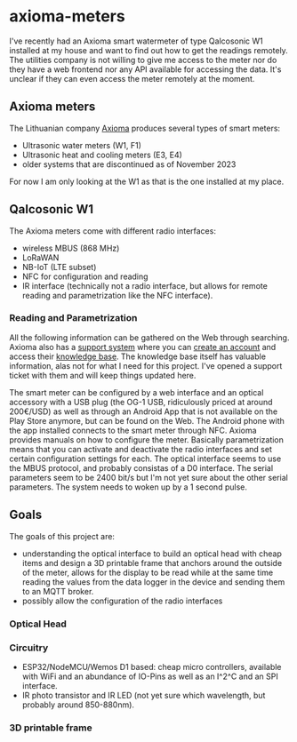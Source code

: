 # axioma-meters
I've recently had an Axioma smart watermeter of type Qalcosonic W1 installed at my house and want to find out how to get the readings remotely. The utilities company is not willing to give me access to the meter nor do they have a web frontend nor any API available for accessing the data. It's unclear if they can even access the meter remotely at the moment.

## Axioma meters
The Lithuanian company [Axioma](https://www.axiomametering.com/en) produces several types of smart meters:
- Ultrasonic water meters (W1, F1)
- Ultrasonic heat and cooling meters (E3, E4)
- older systems that are discontinued as of November 2023

For now I am only looking at the W1 as that is the one installed at my place.

## Qalcosonic W1
The Axioma meters come with different radio interfaces:
- wireless MBUS (868 MHz)
- LoRaWAN
- NB-IoT (LTE subset)
- NFC for configuration and reading
- IR interface (technically not a radio interface, but allows for remote reading and parametrization like the NFC interface).

### Reading and Parametrization
All the following information can be gathered on the Web through searching. Axioma also has a [support system](https://axmsupport.freshdesk.com/support/login) where you can [create an account](https://axmsupport.freshdesk.com/support/signup) and access their [knowledge base](https://axmsupport.freshdesk.com/support/solutions). The knowledge base itself has valuable information, alas not for what I need for this project. I've opened a support ticket with them and will keep things updated here.

The smart meter can be configured by a web interface and an optical accessory with a USB plug (the OG-1 USB, ridiculously priced at around 200€/USD) as well as through an Android App that is not available on the Play Store anymore, but can be found on the Web. The Android phone with the app installed connects to the smart meter through NFC. Axioma provides manuals on how to configure the meter.
Basically parametrization means that you can activate and deactivate the radio interfaces and set certain configuration settings for each. 
The optical interface seems to use the MBUS protocol, and probably consistas of a D0 interface. The serial parameters seem to be 2400 bit/s but I'm not yet sure about the other serial parameters. The system needs to woken up by a 1 second pulse. 

## Goals
The goals of this project are:
- understanding the optical interface to build an optical head with cheap items and design a 3D printable frame that anchors around the outside of the meter, allows for the display to be read while at the same time reading the values from the data logger in the device and sending them to an MQTT broker.
- possibly allow the configuration of the radio interfaces

### Optical Head

### Circuitry
- ESP32/NodeMCU/Wemos D1 based: cheap micro controllers, available with WiFi and an abundance of IO-Pins as well as an I^2^C and an SPI interface.
- IR photo transistor and IR LED (not yet sure which wavelength, but probably around 850-880nm).

### 3D printable frame
